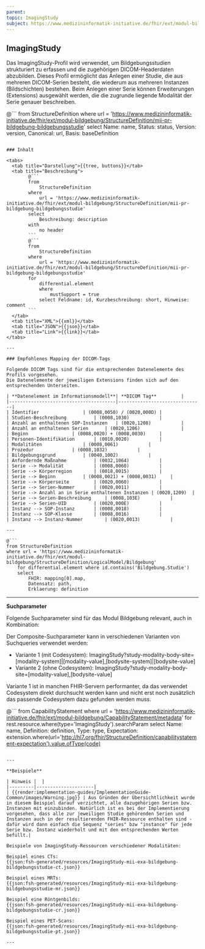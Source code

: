 ```yaml
---
parent:
topic: ImagingStudy
subject: https://www.medizininformatik-initiative.de/fhir/ext/modul-bildgebung/StructureDefinition/mii-pr-bildgebung-bildgebungsstudie
---
```


## ImagingStudy

Das ImagingStudy-Profil wird verwendet, um Bildgebungsstudien strukturiert zu erfassen und die zugehörigen DICOM-Headerdaten abzubilden. 
Dieses Profil ermöglicht das Anlegen einer Studie, die aus mehreren DICOM-Serien besteht, die wiederum aus mehreren Instanzen (Bildschichten) bestehen. 
Beim Anlegen einer Serie können Erweiterungen (Extensions) ausgewählt werden, die die zugrunde liegende Modalität der Serie genauer beschreiben.


@```
from
    StructureDefinition
where
    url = 'https://www.medizininformatik-initiative.de/fhir/ext/modul-bildgebung/StructureDefinition/mii-pr-bildgebung-bildgebungsstudie'
select
    Name: name, Status: status, Version: version, Canonical: url, Basis: baseDefinition
```

### Inhalt

<tabs>
  <tab title="Darstellung">{{tree, buttons}}</tab>
  <tab title="Beschreibung">
        @```
        from
	        StructureDefinition
        where
	        url = 'https://www.medizininformatik-initiative.de/fhir/ext/modul-bildgebung/StructureDefinition/mii-pr-bildgebung-bildgebungsstudie'
        select
	        Beschreibung: description
        with
            no header
        ```
        @```
        from
            StructureDefinition
        where
            url = 'https://www.medizininformatik-initiative.de/fhir/ext/modul-bildgebung/StructureDefinition/mii-pr-bildgebung-bildgebungsstudie'
        for
            differential.element
            where
                mustSupport = true
            select Feldname: id, Kurzbeschreibung: short, Hinweise: comment
        ```
  </tab>
  <tab title="XML">{{xml}}</tab>
  <tab title="JSON">{{json}}</tab>
  <tab title="Link">{{link}}</tab>
</tabs>

---

### Empfohlenes Mapping der DICOM-Tags

Folgende DICOM Tags sind für die entsprechenden Datenelemente des Profils vorgesehen.
Die Datenelemente der jeweiligen Extensions finden sich auf den entsprechenden Unterseiten.

| **Datenelement im Informationsmodell**| **DICOM Tag**			|
|---------------------------------------|-------------------------------|
| Identifier				| (0008,0050) / (0020,000D)	|
| Studien-Beschreibung			| (0008,1030)			|
| Anzahl an enthaltenen SOP-Instanzen	| (0020,1208) 			|
| Anzahl an enthaltenen Serien 		| (0020,1206)       		|
| Beginn 				| (0008,0020) + (0008,0030) 	|
| Personen-Identifikation 		| (0010,0020) 			|
| Modalitäten 				| (0008,0061) 			|
| Prozedur 				| (0008,1032) 			|
| Bildgebungsgrund 			| (0040,1002) 			|
| Anfordernde Maßnahme 			| (0032,1064) 			|
| Serie --> Modalität 			| (0008,0060) 			|
| Serie --> Körperregion 		| (0018,0015) 			|
| Serie --> Beginn 			| (0008,0021) + (0008,0031) 	|
| Serie --> Körperseite 		| (0020,0060) 			|
| Serie --> Serien-Nummer 		| (0020,0011) 			|
| Serie --> Anzahl an in Serie enthaltenen Instanzen | (0020,1209) 	|
| Serie --> Serien-Beschreibung 	| (0008,103E) 			|
| Serie --> Serien-UID 			| (0020,000E) 			|
| Instanz --> SOP-Instanz 		| (0008,0018) 			|
| Instanz --> SOP-Klasse 		| (0008,0016) 			|
| Instanz --> Instanz-Nummer 		| (0020,0013) 			|

---

@```
from StructureDefinition
where url = 'https://www.medizininformatik-initiative.de/fhir/ext/modul-bildgebung/StructureDefinition/LogicalModel/Bildgebung'
    for differential.element where id.contains('Bildgebung.Studie')
    select
        FHIR: mapping[0].map,
        Datensatz: path,
        Erklaerung: definition
```

---

**Suchparameter**


Folgende Suchparameter sind für das Modul Bildgebung relevant, auch in Kombination:

Der Composite-Suchparameter kann in verschiedenen Varianten von Suchqueries verwendet werden:
- Variante 1 (mit Codesystem): ImagingStudy?study-modality-body-site=[modality-system]|[modality-value],[bodysite-system]|[bodysite-value]
- Variante 2 (ohne Codesystem): ImagingStudy?study-modality-body-site=[modality-value],[bodysite-value]

Variante 1 ist in manchen FHIR-Servern performanter, da das verwendet Codesystem direkt durchsucht werden kann und nicht erst noch zusätzlich das passende Codesystem dazu gefunden werden muss.

@``` from CapabilityStatement where url = 'https://www.medizininformatik-initiative.de/fhir/ext/modul-bildgebung/CapabilityStatement/metadata' for rest.resource.where(type='ImagingStudy').searchParam select Name: name, Definition: definition, Type: type, Expectation: extension.where(url='http://hl7.org/fhir/StructureDefinition/capabilitystatement-expectation').value.ofType(code)
```

---

**Beispiele**

| Hinweis |  |
|---------|---------------------|
| {{render:implementation-guides/ImplementationGuide-Common/images/Warning.jpg}} | Aus Gründen der Übersichtlichkeit wurde in diesem Beispiel darauf verzichtet, alle dazugehörigen Serien bzw. Instanzen mit einzubinden. Natürlich ist es bei der Implementierung vorgesehen, dass alle zur jeweiligen Studie gehörenden Serien und Instanzen auch in der resultierenden FHIR-Ressource enthalten sind - dafür wird dann einfach die Sequenz "series" bzw "instance" für jede Serie bzw. Instanz wiederholt und mit den entsprechenden Werten befüllt.|

Beispiele von ImagingStudy-Ressourcen verschiedener Modalitäten:

Beispiel eines CTs:
{{json:fsh-generated/resources/ImagingStudy-mii-exa-bildgebung-bildgebungsstudie-ct.json}}

Beispiel eines MRTs:
{{json:fsh-generated/resources/ImagingStudy-mii-exa-bildgebung-bildgebungsstudie-mr.json}}

Beispiel eine Röntgenbilds:
{{json:fsh-generated/resources/ImagingStudy-mii-exa-bildgebung-bildgebungsstudie-cr.json}}

Beispiel eines PET-Scans:
{{json:fsh-generated/resources/ImagingStudy-mii-exa-bildgebung-bildgebungsstudie-pt.json}}

---

